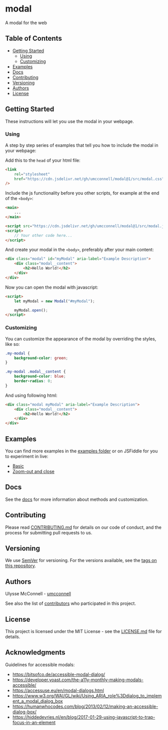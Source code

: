 # modal

A modal for the web

## Table of Contents

-   [Getting Started](#getting-started)
    -   [Using](#using)
    -   [Customizing](#customizing)
-   [Examples](#examples)
-   [Docs](#docs)
-   [Contributing](#contributing)
-   [Versioning](#versioning)
-   [Authors](#authors)
-   [License](#license)

## Getting Started

These instructions will let you use the modal in your webpage.

### Using

A step by step series of examples that tell you how to include the modal in your
webpage:

Add this to the `head` of your html file:

```html
<link
    rel="stylesheet"
    href="https://cdn.jsdelivr.net/gh/umcconnell/modal@1/src/modal.css"
/>
```

Include the js functionality before you other scripts, for example at the end of
the `<body>`:

```html
<main>
    ...
</main>

<script src="https://cdn.jsdelivr.net/gh/umcconnell/modal@1/src/modal.js"></script>
<script>
    // Your other code here...
</script>
```

And create your modal in the `<body>`, preferably after your main content:

```html
<div class="modal" id="myModal" aria-label="Example Description">
    <div class="modal__content">
        <h2>Hello World!</h2>
    </div>
</div>
```

Now you can open the modal with javascript:

```html
<script>
    let myModal = new Modal("#myModal");

    myModal.open();
</script>
```

### Customizing

You can customize the appearance of the modal by overriding the styles, like so:

```css
.my-modal {
    background-color: green;
}

.my-modal .modal__content {
    background-color: blue;
    border-radius: 0;
}
```

And using following html:

```html
<div class="modal myModal" aria-label="Example Description">
    <div class="modal__content">
        <h2>Hello World!</h2>
    </div>
</div>
```

## Examples

You can find more examples in the [examples folder](examples/) or on JSFiddle
for you to experiment in live:

-   [Basic](https://jsfiddle.net/umcconnell/n0py6abt/)
-   [Zoom-out and close](https://jsfiddle.net/umcconnell/z9h6Lsbo/)

## Docs

See the [docs](docs/docs.md) for more information about methods and
customization.

## Contributing

Please read [CONTRIBUTING.md](CONTRIBUTING.md) for details on our code of
conduct, and the process for submitting pull requests to us.

## Versioning

We use [SemVer](http://semver.org/) for versioning. For the versions available,
see the [tags on this repository](https://github.com/umcconnell/modal/tags).

## Authors

Ulysse McConnell - [umcconnell](https://github.com/umcconnell/)

See also the list of
[contributors](https://github.com/umcconnell/modal/contributors)
who participated in this project.

## License

This project is licensed under the MIT License - see the
[LICENSE.md](LICENSE.md) file for details.

## Acknowledgments

Guidelines for accessible modals:

-   https://bitsofco.de/accessible-modal-dialog/
-   https://developer.yoast.com/the-a11y-monthly-making-modals-accessible/
-   https://accessuse.eu/en/modal-dialogs.html
-   https://www.w3.org/WAI/GL/wiki/Using_ARIA_role%3Ddialog_to_implement_a_modal_dialog_box
-   https://humanwhocodes.com/blog/2013/02/12/making-an-accessible-dialog-box/
-   https://hiddedevries.nl/en/blog/2017-01-29-using-javascript-to-trap-focus-in-an-element
